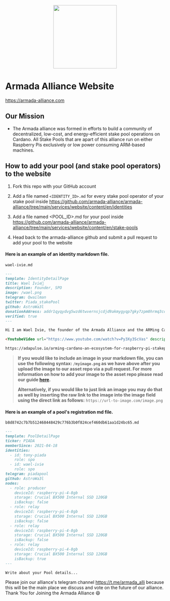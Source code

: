 <p align="center"><img width="200px" src="https://armada-alliance.com/assets/ship.webp"></img></p>

# Armada Alliance Website

https://armada-alliance.com

## Our Mission

- The Armada alliance was formed in efforts to build a community of decentralized, low-cost, and energy-efficient stake pool operations on Cardano. All Stake Pools that are apart of this alliance run on either Raspberry Pis exclusively or low power consuming ARM-based machines.

## How to add your pool (and stake pool operators) to the website

1. Fork this repo with your GitHub account

2. Add a file named `<IDENTITY_ID>.md` for every stake pool operator of your stake pool inside https://github.com/armada-alliance/armada-alliance/tree/main/services/website/content/en/identities

3. Add a file named <POOL_ID>.md for your pool inside https://github.com/armada-alliance/armada-alliance/tree/main/services/website/content/en/stake-pools

4. Head back to the armada-alliance github and submit a pull request to add your pool to the website

#### Here is an example of an identity markdown file.

`wael-ivie.md`

```md
---
template: IdentityDetailPage
title: Wael Ivie🐋
description: Founder, SPO
image: /wael.png
telegram: Qwailman
twitter: Piada_stakePool
github: AstroWa3l
donationAddress: addr1qyqydvg5wzd6twvernsjcdjd9akmygyqp7gky7zpm0hrmq3ccwlnumzzuum6k6ja2k47g5dv2p4kwt753mpjjzx8fsmsruqjr7 
verified: true
---

Hi I am Wael Ivie, the founder of the Armada Alliance and the ARMing Cardano proposal from fund4 of project Catalyst. My whole life I have been wondering how can I help the world be a better place? I have decided to do this by focusing my efforts on decentralization and blockchain education.

<YoutubeVideo url="https://www.youtube.com/watch?v=Py3Xy3ScVas" description="ARMing Cardano" />

https://adapulse.io/arming-cardano-an-ecosystem-for-raspberry-pi-stakepool-operators/
```

>**If you would like to include an image in your markdown file, you can use the following syntax: `/myimage.png` as we have above after you upload the image to our asset repo via a pull request. For more information on how to add your image to the asset repo please read our guide [here](https://github.com/armada-alliance/assets).** 
>
>**Alternatively, if you would like to just link an image you may do that as well by inserting the raw link to the image into the image field using the direct link as follows:** `https://url-to-image.com/image.png`


#### Here is an example of a pool's registration md file.

`b8d8742c7b7b512468448429c776b3b0f824cef460db61aa1d24bc65.md`

```md
---
template: PoolDetailPage
ticker: PIADA
memberSince: 2021-04-18
identities:
  - id: tony-piada
    role: spo
  - id: wael-ivie
    role: spo
telegram: piadapool
github: AstroWa3l
nodes:
  - role: producer
    deviceId: raspberry-pi-4-8gb
    storage: Crucial BX500 Internal SSD 120GB
    isBackup: false
  - role: relay
    deviceId: raspberry-pi-4-8gb
    storage: Crucial BX500 Internal SSD 120GB
    isBackup: false
  - role: relay
    deviceId: raspberry-pi-4-8gb
    storage: Crucial BX500 Internal SSD 120GB
    isBackup: false
  - role: relay
    deviceId: raspberry-pi-4-8gb
    storage: Crucial BX500 Internal SSD 120GB
    isBackup: true
---

Write about your Pool details...
```


Please join our alliance's telegram channel https://t.me/armada_alli because this will be the main place we discuss and vote on the future of our alliance. Thank You for Joining the Armada Alliance :smile: 